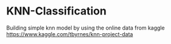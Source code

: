 # KNN-Classification
 Building simple knn model by using the online data from kaggle https://www.kaggle.com/tbyrnes/knn-project-data
 
